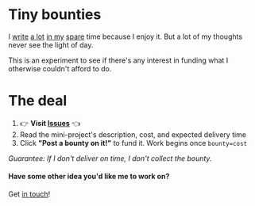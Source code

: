# Tiny bounties

I [write](https://blog.okturtles.com) [a lot](https://fixingtao.com) [in my](https://gist.github.com/taoeffect) [spare](https://www.taoeffect.com/blog/) time because I enjoy it. But a lot of my thoughts never see the light of day.

This is an experiment to see if there's any interest in funding what I otherwise couldn't afford to do.

# The deal

1. :point_right: **Visit [Issues](https://github.com/taoeffect/tiny-bounties/issues)** :point_left:
2. Read the mini-project's description, cost, and expected delivery time
3. Click **"Post a bounty on it!"** to fund it. Work begins once `bounty=cost`

*Guarantee: If I don't deliver on time, I don't collect the bounty.*

#### Have some other idea you'd like me to work on?

Get [in touch](https://fixingtao.com/consulting/)!
